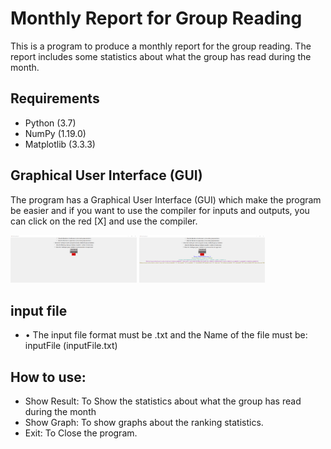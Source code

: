 # Monthly Report for Group Reading
This is a program to produce a monthly report for the group reading. The report includes some statistics about what the group has read during the month.

## Requirements
* Python (3.7)
* NumPy (1.19.0)
* Matplotlib (3.3.3)

## Graphical User Interface (GUI)
The program has a Graphical User Interface (GUI) which make the program be easier and if you want to use the compiler for inputs and outputs, you can click on the red [X] and use the compiler.

<img src="screenshots/gui.png" width = "40%" />
<img src="screenshots/gui_show_result.png" width = "40%" />

## input file
* •	The input file format must be .txt and the Name of the file must be: inputFile (inputFile.txt)

## How to use:
* Show Result: To Show the statistics about what the group has read during the month 
* Show Graph: To show graphs about the ranking statistics.
* Exit: To Close the program.
